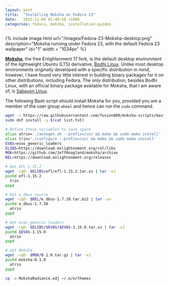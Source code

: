```yaml
---
layout: post
title:  "Installing Moksha on Fedora 23"
date:   2015-11-09 03:40:58 +1000
categories: fedora, moksha, installation-guides
---
```

{% include image.html url="/images/Fedora-23-Moksha-desktop.png" description="Moksha running under Fedora 23, with the default Fedora 23 wallpaper" id="1" width = "1034px" %}

**[Moksha](http://mokshadesktop.org/)**, the free Enlightenment 17 fork, is the default desktop environment of the lightweight Ubuntu (LTS) derivative, [Bodhi Linux](http://www.bodhilinux.com). Unlike most desktop environments originally developed with a specific distribution in mind, however, I have found very little interest in building binary packages for it on other distributions, including Fedora. The only distribution, besides Bodhi Linux, with an official binary package available for Moksha, that I am aware of, is [Sabayon Linux](http://www.sabayon.org).

The following Bash script should install Moksha for you, provided you are a member of the user group `wheel` and hence can run the `sudo` command.

```bash
wget -c https://raw.githubusercontent.com/fusion809/moksha-scripts/master/list.txt
sudo dnf install -y $(cat list.txt)

# Define these variables to save space
alias atrin='./autogen.sh --prefix=/usr && make && sudo make install'
alias trin='./configure --prefix=/usr && make && sudo make install'
EVAS=evas_generic_loaders
ELIBS=https://download.enlightenment.org/rel/libs
MOK=https://github.com/JeffHoogland/moksha/archive
REL=https://download.enlightenment.org/releases

# Get EFL 1.15.2
wget -cqO- $ELIBS/efl/efl-1.15.2.tar.xz | tar -xJ
pushd efl-1.15.2
  trin
popd

# Get e_dbus source
wget -cqO- $REL/e_dbus-1.7.10.tar.bz2 | tar -xv
pushd e_dbus-1.7.10
  atrin
popd

# Get evas_generic loaders
wget -cqO- $ELIBS/$EVAS/$EVAS-1.15.0.tar.xz | tar -xJ
pushd $EVAS-1.15.0
  atrin
popd

# Get Moksha
wget -cqO- $MOK/0.1.0.tar.gz | tar -xz
pushd moksha-0.1.0
  atrin
popd

cp -a MokshaRadiance.edj ~/.e/e/themes
```
